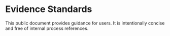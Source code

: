 # Evidence Standards

This public document provides guidance for users. It is intentionally concise and free of internal process references.
